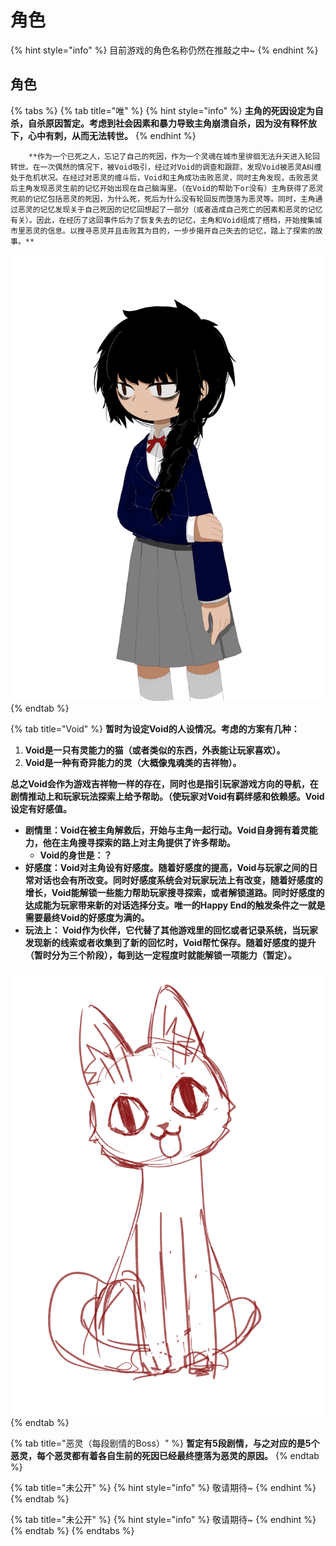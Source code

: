# 角色

{% hint style="info" %}
 目前游戏的角色名称仍然在推敲之中~
{% endhint %}

## **角色** <a id="role"></a>

{% tabs %}
{% tab title="唯" %}
{% hint style="info" %}
**主角的死因设定为自杀，自杀原因暂定。考虑到社会因素和暴力导致主角崩溃自杀，因为没有释怀放下，心中有刺，从而无法转世。**
{% endhint %}

        **作为一个已死之人，忘记了自己的死因，作为一个灵魂在城市里徘徊无法升天进入轮回转世。在一次偶然的情况下，被Void吸引，经过对Void的调查和跟踪，发现Void被恶灵A纠缠处于危机状况。在经过对恶灵的缠斗后，Void和主角成功击败恶灵，同时主角发现，击败恶灵后主角发现恶灵生前的记忆开始出现在自己脑海里。（在Void的帮助下or没有）主角获得了恶灵死前的记忆包括恶灵的死因，为什么死，死后为什么没有轮回反而堕落为恶灵等。同时，主角通过恶灵的记忆发现关于自己死因的记忆回想起了一部分（或者造成自己死亡的因素和恶灵的记忆有关）。因此，在经历了这回事件后为了恢复失去的记忆，主角和Void组成了搭档，开始搜集城市里恶灵的信息。以搜寻恶灵并且击败其为目的，一步步揭开自己失去的记忆，踏上了探索的故事。**

![&#x552F; &#x7684;&#x89D2;&#x8272;&#x7ACB;&#x7ED8;&#x56FE;](../.gitbook/assets/li-hui.png)
{% endtab %}

{% tab title="Void" %}
**暂时为设定Void的人设情况。考虑的方案有几种：**

1. **Void是一只有灵能力的猫（或者类似的东西，外表能让玩家喜欢）。**
2. **Void是一种有奇异能力的灵（大概像鬼魂类的吉祥物）。**

 **总之Void会作为游戏吉祥物一样的存在，同时也是指引玩家游戏方向的导航，在剧情推动上和玩家玩法探索上给予帮助。（使玩家对Void有羁绊感和依赖感。Void设定有好感值。**

* **剧情里：Void在被主角解救后，开始与主角一起行动。Void自身拥有着灵能力，他在主角搜寻探索的路上对主角提供了许多帮助。**
  * **Void的身世是：？**
* **好感度：Void对主角设有好感度。随着好感度的提高，Void与玩家之间的日常对话也会有所改变。同时好感度系统会对玩家玩法上有改变，随着好感度的增长，Void能解锁一些能力帮助玩家搜寻探索，或者解锁道路。同时好感度的达成能为玩家带来新的对话选择分支。唯一的Happy End的触发条件之一就是需要最终Void的好感度为满的。**
* **玩法上： Void作为伙伴，它代替了其他游戏里的回忆或者记录系统，当玩家发现新的线索或者收集到了新的回忆时，Void帮忙保存。随着好感度的提升（暂时分为三个阶段），每到达一定程度时就能解锁一项能力（暂定）。**  

![Void &#x7684;&#x89D2;&#x8272;&#x7ACB;&#x7ED8;&#xFF08;&#x8349;&#x56FE;&#xFF09;](../.gitbook/assets/void.png)
{% endtab %}

{% tab title="恶灵（每段剧情的Boss）" %}
        **暂定有5段剧情，与之对应的是5个恶灵，每个恶灵都有着各自生前的死因已经最终堕落为恶灵的原因。**
{% endtab %}

{% tab title="未公开" %}
{% hint style="info" %}
敬请期待~
{% endhint %}
{% endtab %}

{% tab title="未公开" %}
{% hint style="info" %}
敬请期待~
{% endhint %}
{% endtab %}
{% endtabs %}





